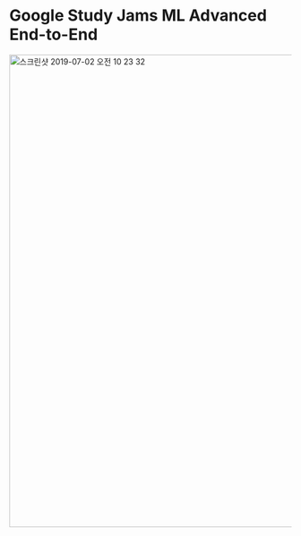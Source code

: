 # Google Study Jams ML Advanced End-to-End

<img width="845" alt="스크린샷 2019-07-02 오전 10 23 32" src="https://user-images.githubusercontent.com/43804152/60475686-8bcc1e80-9cb3-11e9-8932-e1afb5c5c44a.png">
